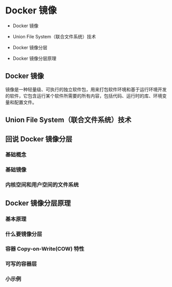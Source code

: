 # Docker 镜像

- Docker 镜像

- Union File System（联合文件系统）技术

- Docker 镜像分层

- Docker 镜像分层原理


## Docker 镜像

镜像是一种轻量级、可执行的独立软件包，用来打包软件环境和基于运行环境开发的软件，它包含运行某个软件所需要的所有内容，包括代码、运行时的库、环境变量和配置文件。

## Union File System（联合文件系统）技术

## 回说 Docker 镜像分层

### 基础概念

### 基础镜像

### 内核空间和用户空间的文件系统

## Docker 镜像分层原理

### 基本原理

### 什么要镜像分层

### 容器 Copy-on-Write(COW) 特性

### 可写的容器层

### 小示例